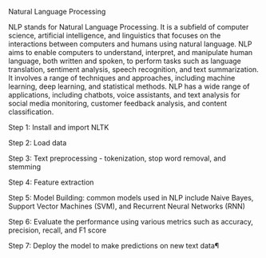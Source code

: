 Natural Language Processing 

NLP stands for Natural Language Processing. It is a subfield of computer science, artificial intelligence, and linguistics that focuses on the interactions between computers and humans using natural language. NLP aims to enable computers to understand, interpret, and manipulate human language, both written and spoken, to perform tasks such as language translation, sentiment analysis, speech recognition, and text summarization. It involves a range of techniques and approaches, including machine learning, deep learning, and statistical methods. NLP has a wide range of applications, including chatbots, voice assistants, and text analysis for social media monitoring, customer feedback analysis, and content classification.


Step 1: Install and import NLTK

Step 2: Load data

Step 3: Text preprocessing - tokenization, stop word removal, and stemming

Step 4: Feature extraction

Step 5: Model Building: common models used in NLP include Naive Bayes, Support Vector Machines (SVM), and Recurrent Neural Networks (RNN)

Step 6: Evaluate the performance using various metrics such as accuracy, precision, recall, and F1 score

Step 7: Deploy the model to make predictions on new text data¶




